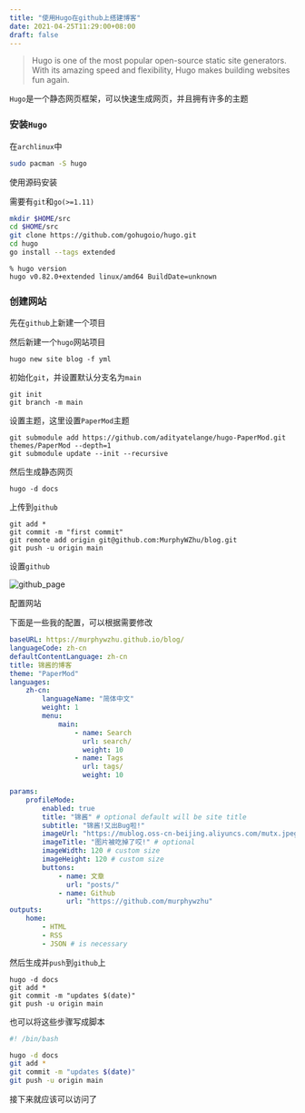 ```yaml
---
title: "使用Hugo在github上搭建博客"
date: 2021-04-25T11:29:00+08:00
draft: false
---
```


> Hugo is one of the most popular open-source static site generators. With its amazing speed and flexibility, Hugo makes building websites fun again.

`Hugo`是一个静态网页框架，可以快速生成网页，并且拥有许多的主题

### 安装`Hugo`

在`archlinux`中

```bash
sudo pacman -S hugo
```

使用源码安装

需要有`git`和`go(>=1.11)`

```bash
mkdir $HOME/src
cd $HOME/src
git clone https://github.com/gohugoio/hugo.git
cd hugo
go install --tags extended
```

```
% hugo version  
hugo v0.82.0+extended linux/amd64 BuildDate=unknown
```

### 创建网站

先在`github`上新建一个项目

然后新建一个`hugo`网站项目

```
hugo new site blog -f yml
```

初始化`git`，并设置默认分支名为`main`

```
git init
git branch -m main
```

设置主题，这里设置`PaperMod`主题

```
git submodule add https://github.com/adityatelange/hugo-PaperMod.git themes/PaperMod --depth=1
git submodule update --init --recursive
```

然后生成静态网页

```
hugo -d docs
```

上传到`github`

```
git add *
git commit -m "first commit"
git remote add origin git@github.com:MurphyWZhu/blog.git
git push -u origin main
```

设置`github`

![github_page](https://mublog.oss-cn-beijing.aliyuncs.com/hugo-00_github_page.png)

配置网站

下面是一些我的配置，可以根据需要修改

```yaml
baseURL: https://murphywzhu.github.io/blog/
languageCode: zh-cn
defaultContentLanguage: zh-cn
title: 锦酱的博客
theme: "PaperMod"
languages:
    zh-cn:
        languageName: "简体中文"
        weight: 1
        menu:
            main:
                - name: Search
                  url: search/
                  weight: 10
                - name: Tags
                  url: tags/
                  weight: 10

params:
    profileMode:
        enabled: true
        title: "锦酱" # optional default will be site title
        subtitle: "锦酱!又出Bug啦!"
        imageUrl: "https://mublog.oss-cn-beijing.aliyuncs.com/mutx.jpeg" # optional
        imageTitle: "图片被吃掉了哎!" # optional
        imageWidth: 120 # custom size
        imageHeight: 120 # custom size
        buttons:
            - name: 文章
              url: "posts/"
            - name: Github
              url: "https://github.com/murphywzhu"
outputs:
    home:
        - HTML
        - RSS
        - JSON # is necessary
```

然后生成并`push`到`github`上

```
hugo -d docs
git add *
git commit -m "updates $(date)"
git push -u origin main
```

也可以将这些步骤写成脚本

```bash
#! /bin/bash

hugo -d docs
git add *
git commit -m "updates $(date)"
git push -u origin main
```

接下来就应该可以访问了